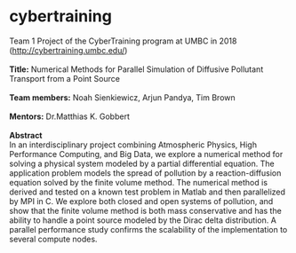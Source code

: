 # cybertraining
Team 1 Project of the CyberTraining program at UMBC in 2018 (http://cybertraining.umbc.edu/)<br>
<br><b>Title:</b> Numerical Methods for Parallel Simulation of Diffusive Pollutant Transport from a Point Source <br>
<br><b>Team members:</b> Noah Sienkiewicz, Arjun Pandya, Tim Brown<br>
<br><b>Mentors:</b> Dr.Matthias K. Gobbert<br>
<br><b>Abstract</b>
<br>
In an interdisciplinary project combining Atmospheric Physics, High Performance Computing, and Big Data, we explore a numerical method for solving a physical system modeled by a partial differential equation. The application problem models the spread of pollution by a reaction-diffusion equation solved by the finite volume method. The numerical method is derived and tested on a known test problem in Matlab and then parallelized by MPI in C. We explore both closed and open systems of pollution, and show that the finite volume method is both mass conservative and has the ability to handle a point source modeled by the Dirac delta distribution. A parallel performance study confirms the scalability of the implementation to several compute nodes.
